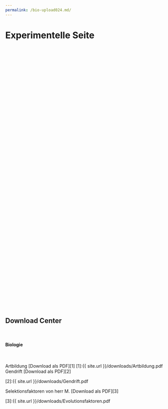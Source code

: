 ```yaml
---
permalink: /bio-upload024.md/
---
```


<html>
<head>
<style>
.download-center {
  background-image: url(/images/download-bg.gif);
  min-height: 750px;
  transition: 3s;
  opacity: 40%;
  background-attachment: fixed;
  background-size: cover;
  :&hover {
    opacity 100%;
    border: 3px solid #888888;
  }
}
</style>
</head>
</html>

<h1> Experimentelle Seite </h1>
<br>
<br>
<div class='download-center'>
</div>
<br>
<br>
<h2> Download Center</h2>
<br>
<h4>
Biologie
</h4>

<br>

Artbildung [Download als PDF][1]
[1]:{{ site.url }}/downloads/Artbildung.pdf
<br>
Gendrift [Download als PDF][2]

[2]:{{ site.url }}/downloads/Gendrift.pdf
<br>

Selektionsfaktoren von herr M. [Download als PDF][3]

[3]:{{ site.url }}/downloads/Evolutionsfaktoren.pdf
<br>
